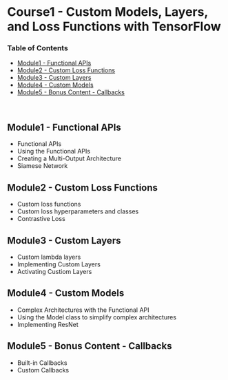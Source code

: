 # Course1 - Custom Models, Layers, and Loss Functions with TensorFlow

### Table of Contents

  - [Module1 - Functional APIs](https://github.com/jmcheon/tensorflow-advanced_techniques_specialization/tree/main/Course1/Module1)
  - [Module2 - Custom Loss Functions](https://github.com/jmcheon/tensorflow-advanced_techniques_specialization/tree/main/Course1/Module2)
  - [Module3 - Custom Layers](https://github.com/jmcheon/tensorflow-advanced_techniques_specialization/tree/main/Course1/Module3)
  - [Module4 - Custom Models](https://github.com/jmcheon/tensorflow-advanced_techniques_specialization/tree/main/Course1/Module4)
  - [Module5 - Bonus Content - Callbacks](https://github.com/jmcheon/tensorflow-advanced_techniques_specialization/tree/main/Course1/Module5)

<br/>

## Module1 - Functional APIs

- Functional APIs
- Using the Functional APIs
- Creating a Multi-Output Architecture
- Siamese Network

## Module2 - Custom Loss Functions

- Custom loss functions
- Custom loss hyperparameters and classes
- Contrastive Loss

## Module3 - Custom Layers

- Custom lambda layers
- Implementing Custom Layers
- Activating Custiom Layers

## Module4 - Custom Models

- Complex Architectures with the Functional API
- Using the Model class to simplify complex architectures
- Implementing ResNet

## Module5 - Bonus Content - Callbacks

- Built-in Callbacks
- Custom Callbacks